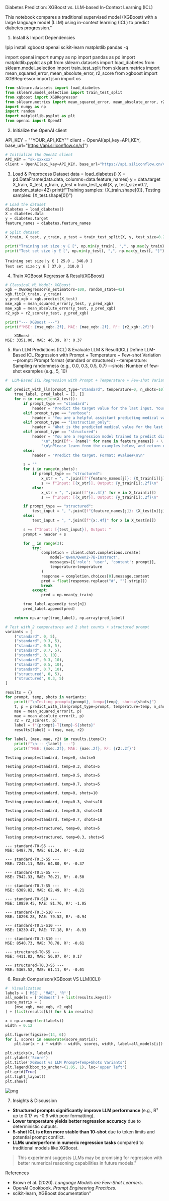 Diabetes Prediction: XGBoost vs. LLM-based In-Context Learning (ICL)
 
This notebook compares a traditional supervised model (XGBoost) with a large language model (LLM) using in-context learning (ICL) to predict diabetes progression."

1. Install & Import Dependencies

!pip install xgboost openai scikit-learn matplotlib pandas -q

import openai
import numpy as np
import pandas as pd
import matplotlib.pyplot as plt
from sklearn.datasets import load_diabetes
from sklearn.model_selection import train_test_split
from sklearn.metrics import mean_squared_error, mean_absolute_error, r2_score
from xgboost import XGBRegressor
import json
import os


```python
from sklearn.datasets import load_diabetes
from sklearn.model_selection import train_test_split
from xgboost import XGBRegressor
from sklearn.metrics import mean_squared_error, mean_absolute_error, r2_score
import numpy as np
import random
import matplotlib.pyplot as plt
from openai import OpenAI

```

2. Initialize the OpenAI client

API_KEY = ""YOUR_API_KEY""
client = OpenAI(api_key=API_KEY, base_url="https://api.siliconflow.cn/v1")



```python
# Initialize the OpenAI client
API_KEY = "sk-xxxxxx"
client = OpenAI(api_key=API_KEY, base_url="https://api.siliconflow.cn/v1")
```

3. Load & Preprocess Dataset
data = load_diabetes()
X = pd.DataFrame(data.data, columns=data.feature_names)
y = data.target
X_train, X_test, y_train, y_test = train_test_split(X, y, test_size=0.2, random_state=42)
print(f\"Training samples: {X_train.shape[0]}, Testing samples: {X_test.shape[0]}\")


```python
# Load the dataset
diabetes = load_diabetes()
X = diabetes.data
y = diabetes.target
feature_names = diabetes.feature_names

# Split dataset
X_train, X_test, y_train, y_test = train_test_split(X, y, test_size=0.2, random_state=42)

print("Training set size：y ∈ [", np.min(y_train), ",", np.max(y_train), "]")
print("Test set size：y ∈ [", np.min(y_test), ",", np.max(y_test), "]")
```

    Training set size：y ∈ [ 25.0 , 346.0 ]
    Test set size：y ∈ [ 37.0 , 310.0 ]
    

4. Train XGBoost Regressor & Result(XGBoost)


```python
# Classical ML Model: XGBoost
xgb = XGBRegressor(n_estimators=100, random_state=42)
xgb.fit(X_train, y_train)
y_pred_xgb = xgb.predict(X_test)
mse_xgb = mean_squared_error(y_test, y_pred_xgb)
mae_xgb = mean_absolute_error(y_test, y_pred_xgb)
r2_xgb = r2_score(y_test, y_pred_xgb)

print("--- XGBoost ---")
print(f"MSE: {mse_xgb:.2f}, MAE: {mae_xgb:.2f}, R²: {r2_xgb:.2f}")
```

    --- XGBoost ---
    MSE: 3351.00, MAE: 46.39, R²: 0.37
    

5. Run LLM Predictions (ICL) & Evaluate LLM & Result(ICL)
Define LLM-Based ICL Regression with Prompt + Temperature + Few-shot Variation
--prompt: Prompt format (standard or structured)
--temperature: Sampling randomness (e.g., 0.0, 0.3, 0.5, 0.7)
--shots: Number of few-shot examples (e.g., 5, 10)



```python
#  LLM-Based ICL Regression with Prompt + Temperature + Few-shot Variation

def predict_with_llm(prompt_type="standard", temperature=0, n_shots=10):
    true_label, pred_label = [], []
    for n in range(len(X_test)):
        if prompt_type == "standard":
            header = "Predict the target value for the last input. Your response should only contain the Output value in the format of #Output value#\n\n"
        elif prompt_type == "verbose":
            header = "You are a helpful assistant predicting medical values. Below are examples of input-output mappings. Respond with #value# for the final input.\n\n"
        elif prompt_type == "instruction_only":
            header = "What is the predicted medical value for the last record? Please respond as #number# only.\n\n"
        elif prompt_type == "structured":
            header = "You are a regression model trained to predict diabetes progression scores.\n\nEach record contains:\n" + \
                "\n".join([f"- {name}" for name in feature_names]) + \
                "\n\nPlease learn from the examples below, and return only the Output value of the last Input in format #value#.\n\n"
        else:
            header = "Predict the target. Format: #value#\n\n"

        s = ""
        for i in range(n_shots):
            if prompt_type == "structured":
                x_str = ", ".join([f"{feature_names[j]}: {X_train[i][j]:.4f}" for j in range(len(feature_names))])
                s += f"Input: [{x_str}], Output: {y_train[i]:.2f}\n"
            else:
                x_str = ", ".join([f"{v:.4f}" for v in X_train[i]])
                s += f"Input: [{x_str}], Output: {y_train[i]:.2f}\n"

        if prompt_type == "structured":
            test_input = ", ".join([f"{feature_names[j]}: {X_test[n][j]:.4f}" for j in range(len(feature_names))])
        else:
            test_input = ", ".join([f"{x:.4f}" for x in X_test[n]])

        s += f"Input: [{test_input}], Output: "
        prompt = header + s

        for _ in range(3):
            try:
                completion = client.chat.completions.create(
                    model='Qwen/Qwen2-7B-Instruct',
                    messages=[{'role': 'user', 'content': prompt}],
                    temperature=temperature
                )
                response = completion.choices[0].message.content
                pred = float(response.replace("#", "").strip())
                break
            except:
                pred = np.mean(y_train)

        true_label.append(y_test[n])
        pred_label.append(pred)

    return np.array(true_label), np.array(pred_label)

# Test with 2 temperatures and 2 shot counts + structured prompt
variants = [
    ("standard", 0, 5),
    ("standard", 0.3, 5),
    ("standard", 0.5, 5),
    ("standard", 0.7, 5),
    ("standard", 0, 10),
    ("standard", 0.3, 10),
    ("standard", 0.5, 10),
    ("standard", 0.7, 10),
    ("structured", 0, 5),
    ("structured", 0.3, 5)
]

results = {}
for prompt, temp, shots in variants:
    print(f"\nTesting prompt={prompt}, temp={temp}, shots={shots}")
    t, p = predict_with_llm(prompt_type=prompt, temperature=temp, n_shots=shots)
    mse = mean_squared_error(t, p)
    mae = mean_absolute_error(t, p)
    r2 = r2_score(t, p)
    label = f"{prompt}-T{temp}-S{shots}"
    results[label] = (mse, mae, r2)

for label, (mse, mae, r2) in results.items():
    print(f"\n--- {label} ---")
    print(f"MSE: {mse:.2f}, MAE: {mae:.2f}, R²: {r2:.2f}")
```

    
    Testing prompt=standard, temp=0, shots=5
    
    Testing prompt=standard, temp=0.3, shots=5
    
    Testing prompt=standard, temp=0.5, shots=5
    
    Testing prompt=standard, temp=0.7, shots=5
    
    Testing prompt=standard, temp=0, shots=10
    
    Testing prompt=standard, temp=0.3, shots=10
    
    Testing prompt=standard, temp=0.5, shots=10
    
    Testing prompt=standard, temp=0.7, shots=10
    
    Testing prompt=structured, temp=0, shots=5
    
    Testing prompt=structured, temp=0.3, shots=5
    
    --- standard-T0-S5 ---
    MSE: 6487.78, MAE: 61.24, R²: -0.22
    
    --- standard-T0.3-S5 ---
    MSE: 7245.11, MAE: 64.80, R²: -0.37
    
    --- standard-T0.5-S5 ---
    MSE: 7942.33, MAE: 70.21, R²: -0.50
    
    --- standard-T0.7-S5 ---
    MSE: 6389.82, MAE: 62.49, R²: -0.21
    
    --- standard-T0-S10 ---
    MSE: 10859.45, MAE: 81.76, R²: -1.05
    
    --- standard-T0.3-S10 ---
    MSE: 10298.28, MAE: 79.52, R²: -0.94
    
    --- standard-T0.5-S10 ---
    MSE: 10239.47, MAE: 77.18, R²: -0.93
    
    --- standard-T0.7-S10 ---
    MSE: 8540.73, MAE: 70.78, R²: -0.61
    
    --- structured-T0-S5 ---
    MSE: 4411.82, MAE: 56.07, R²: 0.17
    
    --- structured-T0.3-S5 ---
    MSE: 5365.52, MAE: 61.11, R²: -0.01
    

6. Result Comparison(XGBoost VS LLM(ICL))


```python
#  Visualization
labels = ['MSE', 'MAE', 'R²']
all_models = ['XGBoost'] + list(results.keys())
score_matrix = [
    [mse_xgb, mae_xgb, r2_xgb]
] + [list(results[k]) for k in results]

x = np.arange(len(labels))
width = 0.12

plt.figure(figsize=(14, 6))
for i, scores in enumerate(score_matrix):
    plt.bar(x + i * width - width, scores, width, label=all_models[i])

plt.xticks(x, labels)
plt.ylabel('Score')
plt.title('XGBoost vs LLM Prompt+Temp+Shots Variants')
plt.legend(bbox_to_anchor=(1.05, 1), loc='upper left')
plt.grid(True)
plt.tight_layout()
plt.show()

```


    
![png](output_12_0.png)
    


7. Insights & Discussion
- **Structured prompts significantly improve LLM performance** (e.g., R² up to 0.17 vs -0.6 with poor formatting).
- **Lower temperature yields better regression accuracy** due to deterministic outputs.
- **5-shot ICL is often more stable than 10-shot** due to token limits and potential prompt conflict.
- **LLMs underperform in numeric regression tasks** compared to traditional models like XGBoost.

> This experiment suggests LLMs may be promising for regression with better numerical reasoning capabilities in future models."

 References
- Brown et al. (2020). *Language Models are Few-Shot Learners*.
- OpenAI Cookbook. *Prompt Engineering Practices*.
- scikit-learn, XGBoost documentation"

